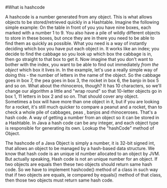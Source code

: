 #What is hashcode

A hashcode is a number generated from any object. This is what allows objects to be stored/retrieved quickly in a Hashtable.
Imagine the following simple example:
On the table in front of you you have nine boxes, each marked with a number 1 to 9. You also have a pile of wildly different objects to store in these boxes, but once they are in there you need to be able to find them as quickly as possible.
What you need is a way of instantly deciding which box you have put each object in. It works like an index; you decide to find the cabbage so you look up which box the cabbage is in, then go straight to that box to get it.
Now imagine that you don't want to bother with the index, you want to be able to find out immediately *from the object* which box it lives in.
In the example, let's use a really simple way of doing this - the number of letters in the name of the object. So the cabbage goes in box 7, the pea goes in box 3, the rocket in box 6, the banjo in box 5 and so on. What about the rhinoceros, though? It has 10 characters, so we'll change our algorithm a little and "wrap round" so that 10-letter objects go in box 1, 11 letters in box 2 and so on. That should cover any object.
 Sometimes a box will have more than one object in it, but if you are looking for a rocket, it's still much quicker to compare a peanut and a rocket, than to check a whole pile of cabbages, peas , banjos and rhinoceroses.
That's a hash code. A way of getting a number from an object so it can be stored in a Hashtable. In Java a hash code can be any integer, and each object type is responsible for generating its own. Lookup the "hashCode" method of Object.

The hashcode of a Java Object is simply a number, it is 32-bit signed int, that allows an object to be managed by a hash-based data structure. We know that hash code is an unique id number allocated to an object by JVM. But actually speaking, Hash code is not an unique number for an object. If two objects are equals then these two objects should return same hash code. So we have to implement hashcode() method of a class in such way that if two objects are equals, ie compared by equals() method of that class, then those two objects must return same hash code.